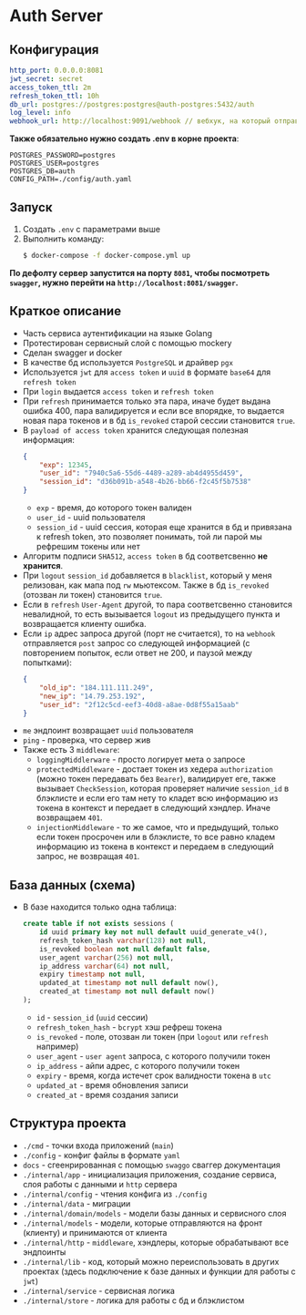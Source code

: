 # Auth Server

## Конфигурация

```yaml
http_port: 0.0.0.0:8081
jwt_secret: secret
access_token_ttl: 2m
refresh_token_ttl: 10h
db_url: postgres://postgres:postgres@auth-postgres:5432/auth
log_level: info
webhook_url: http://localhost:9091/webhook // вебхук, на который отправляется информация, если ip адреса не совпадают, при запуске докера также поднимается сервер с этим эндпоинтом и логирует тело запроса
```

**Также обязательно нужно создать .env в корне проекта**:

```.env
POSTGRES_PASSWORD=postgres
POSTGRES_USER=postgres
POSTGRES_DB=auth
CONFIG_PATH=./config/auth.yaml
```

## Запуск

1. Создать `.env` с параметрами выше
2. Выполнить команду:
    ```bash
    $ docker-compose -f docker-compose.yml up
    ```

**По дефолту сервер запустится на порту `8081`, чтобы посмотреть `swagger`, нужно перейти на `http://localhost:8081/swagger`.**

## Краткое описание

- Часть сервиса аутентификации на языке Golang
- Протестирован сервисный слой с помощью mockery
- Сделан swagger и docker
- В качестве бд используется `PostgreSQL` и драйвер `pgx`
- Используется `jwt` для `access token` и `uuid` в формате `base64` для `refresh token`
- При `login` выдается `access token` и `refresh token`
- При `refresh` принимается только эта пара, иначе будет выдана ошибка 400, пара валидируется и если все впорядке, то выдается новая пара токенов и в бд `is_revoked` старой сессии становится `true`.
- В `payload of access token` хранится следующая полезная информация:
    ```json
    {
        "exp": 12345,
        "user_id": "7940c5a6-55d6-4489-a289-ab4d4955d459",
        "session_id": "d36b091b-a548-4b26-bb66-f2c45f5b7538"
    }
    ```
    - `exp` - время, до которого токен валиден
    - `user_id` - uuid пользователя
    - `session_id` - uuid сессия, которая еще хранится в бд и привязана к refresh token, это позволяет понимать, той ли парой мы рефрешим токены или нет
- Алгоритм подписи `SHA512`, `access token` в бд соответсвенно **не хранится**.
- При `logout` `session_id` добавляется в `blacklist`, который у меня релизован, как мапа под `rw` мьютексом. Также в бд `is_revoked` (отозван ли токен) становится `true`.
- Если в `refresh` `User-Agent` другой, то пара соответсвенно становится невалидной, то есть вызывается `logout` из предыдущего пункта и возвращается клиенту ошибка.
- Если `ip` адрес запроса другой (порт не считается), то на `webhook` отправляется `post` запрос со следующей информацией (с повторением попыток, если ответ не 200, и паузой между попытками):
    ```json
    {
        "old_ip": "184.111.111.249",
        "new_ip": "14.79.253.192",
        "user_id": "2f12c5cd-eef3-40d8-a8ae-0d8f55a15aab"
    }
    ```
- `me` эндпоинт возвращает `uuid` пользователя
- `ping` - проверка, что сервер жив
- Также есть 3 `middleware`:
    - `loggingMiddlerware` - просто логирует мета о запросе
    - `protectedMiddleware` - достает токен из хедера `authorization` (можно токен передавать без `Bearer`), валидирует еге, также вызывает `CheckSession`, которая проверяет наличие `session_id` в блэклисте и если его там нету то кладет всю информацию из токена в контекст и передает в следующий хэндлер. Иначе возвращаем `401`.
    - `injectionMiddleware` - то же самое, что и предыдущий, только если токен просрочен или в блэклисте, то все равно кладем информацию из токена в контекст и передаем в следующий запрос, не возвращая `401`.

## База данных (схема)

- В базе находится только одна таблица:
    ```sql
    create table if not exists sessions (
        id uuid primary key not null default uuid_generate_v4(),
        refresh_token_hash varchar(128) not null,
        is_revoked boolean not null default false,
        user_agent varchar(256) not null,
        ip_address varchar(64) not null,
        expiry timestamp not null,
        updated_at timestamp not null default now(),
        created_at timestamp not null default now()
    );
    ```
    - `id` - `session_id` (`uuid` сессии)
    - `refresh_token_hash` - `bcrypt` хэш рефреш токена
    - `is_revoked` - поле, отозван ли токен (при `logout` или `refresh` например)
    - `user_agent` - `user agent` запроса, с которого получили токен
    - `ip_address` - айпи адрес, с которого получили токен
    - `expiry` - время, когда истечет срок валидности токена в `utc`
    - `updated_at` - время обновления записи
    - `created_at` - время создания записи

## Структура проекта

- `./cmd` - точки входа приложений (`main`)
- `./config` - конфиг файлы в формате `yaml`
- `docs` - сгеенрированная с помощью `swaggo` сваггер документация
- `./internal/app` - инициализация приложения, создание сервиса, слоя работы с данными и `http` сервера
- `./internal/config` - чтения конфига из `./config`
- `./internal/data` - миграции
- `./internal/domain/models` - модели базы данных и сервисного слоя
- `./internal/models` - модели, которые отправляются на фронт (клиенту) и принимаются от клиента
- `./internal/http` - `middleware`, хэндлеры, которые обрабатывают все эндпоинты
- `./internal/lib` - код, который можно переиспользовать в других проектах (здесь подключение к базе данных и функции для работы с `jwt`)
- `./internal/service` - сервисная логика
- `./internal/store` - логика для работы с бд и блэклистом